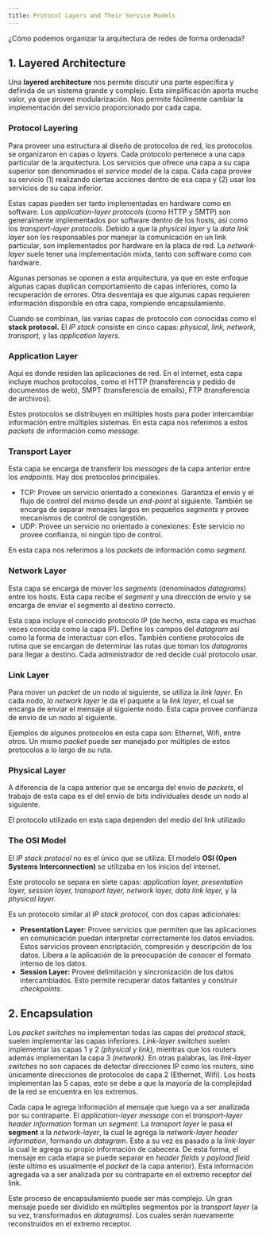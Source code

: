 ```yaml
---
title: Protocol Layers and Their Service Models
---
```


¿Cómo podemos organizar la arquitectura de redes de forma ordenada?

## 1. Layered Architecture

Una **layered architecture** nos permite discutir una parte específica y definida de un sistema grande y complejo. Esta simplificación aporta mucho valor, ya que provee modularización. Nos permite fácilmente cambiar la implementación del servicio proporcionado por cada capa.

### Protocol Layering

Para proveer una estructura al diseño de protocolos de red, los protocolos se organizaron en capas o *layers*. Cada protocolo pertenece a una capa particular de la arquitectura. Los servicios que ofrece una capa a su capa superior son denominados el *service model* de la capa. Cada capa provee su servicio (1) realizando ciertas acciones dentro de esa capa y (2) usar los servicios de su capa inferior.

Estas capas pueden ser tanto implementadas en hardware como en software. Los *application-layer protocols* (como HTTP y SMTP) son generalmente implementados por software dentro de los hosts, así como los *transport-layer protocols*. Debido a que la *physical layer* y la *data link layer* son los responsables por manejar la comunicación en un link particular, son implementados por hardware en la placa de red. La *network-layer* suele tener una implementación mixta, tanto con software como con hardware.

Algunas personas se oponen a esta arquitectura, ya que en este enfoque algunas capas duplican comportamiento de capas inferiores, como la recuperación de errores. Otra desventaja es que algunas capas requieren información disponible en otra capa, rompiendo encapsulamiento.

Cuando se combinan, las varias capas de protocolo con conocidas como el **stack protocol.** El *IP stack* consiste en cinco capas: *physical, link, network, transport,* y las *application layers.*

### Application Layer

Aquí es donde residen las aplicaciones de red. En el internet, esta capa incluye muchos protocolos, como el HTTP (transferencia y pedido de documentos de web), SMPT (transferencia de emails), FTP (transferencia de archivos).

Estos protocolos se distribuyen en múltiples hosts para poder intercambiar información entre múltiples sistemas. En esta capa nos referimos a estos *packets* de información como *message.*

### Transport Layer

Esta capa se encarga de transferir los *messages* de la capa anterior entre los *endpoints.* Hay dos protocolos principales.

- TCP: Provee un servicio orientado a conexiones. Garantiza el envío y el flujo de control del mismo desde un *end-point* al siguiente. También se encarga de separar mensajes largos en pequeños *segments* y provee mecanismos de control de congestión.
- UDP: Provee un servicio no orientado a conexiones: Este servicio no provee confianza, ni ningún tipo de control.

En esta capa nos referimos a los *packets* de información como *segment.*

### Network Layer

Esta capa se encarga de mover los *segments* (denominados *datagrams*) entre los hosts. Esta capa recibe el *segment* y una dirección de envío y se encarga de enviar el segmento al destino correcto.

Esta capa incluye el conocido protocolo IP (de hecho, esta capa es muchas veces conocida como la capa IP)**.** Define los campos del *datagram* así como la forma de interactuar con ellos. También contiene protocolos de rutina que se encargan de determinar las rutas que toman los *datagrams* para llegar a destino. Cada administrador de red decide cuál protocolo usar.

### Link Layer

Para mover un *packet* de un nodo al siguiente, se utiliza la *link layer*. En cada nodo, *la network layer* le da el paquete a la *link layer*, el cual se encarga de enviar el mensaje al siguiente nodo. Esta capa provee confianza de envío de un nodo al siguiente.

Ejemplos de algunos protocolos en esta capa son: Ethernet, Wifi, entre otros. Un mismo *packet* puede ser manejado por múltiples de estos protocolos a lo largo de su ruta.

### Physical Layer

A diferencia de la capa anterior que se encarga del envío de *packets*, el trabajo de esta capa es el del envío de bits individuales desde un nodo al siguiente.

El protocolo utilizado en esta capa dependen del medio del link utilizado

### The OSI Model

El *IP stack protocol* no es el único que se utiliza. El modelo **OSI (Open Systems Interconnection)** se utilizaba en los inicios del internet.

Este protocolo se separa en siete capas: *application layer, presentation layer, session layer, transport layer, network layer, data link layer,* y la *physical layer.*

Es un protocolo similar al *IP stack protocol,* con dos capas adicionales:

- **Presentation Layer**: Provee servicios que permiten que las aplicaciones en comunicación puedan interpretar correctamente los datos enviados. Estos servicios proveen encriptación, compresión y descripción de los datos. Libera a la aplicación de la preocupación de conocer el formato interno de los datos.
- **Session Layer:** Provee delimitación y sincronización de los datos intercambiados. Esto permite recuperar datos faltantes y construir *checkpoints.*

## 2. Encapsulation

Los *packet switches* no implementan todas las capas del *protocol stack,* suelen implementar las capas inferiores. *Link-layer switches* suelen implementar las capas 1 y 2 *(physical y link),* mientras que los routers además implementan la capa 3 *(network).* En otras palabras, las *link-layer switches* no son capaces de detectar direcciones IP como los routers, sino únicamente direcciones de protocolos de capa 2 (Ethernet, Wifi). Los hosts implementan las 5 capas, esto se debe a que la mayoría de la complejidad de la red se encuentra en los extremos.

Cada capa le agrega información al mensaje que luego va a ser analizada por su contraparte. El *application-layer message* con el *transport-layer header information* forman un *segment*. La *transport layer* le pasa el **segment** a la *network-layer*, la cual le agrega la *network-layer header information*, formando un *datagram*. Este a su vez es pasado a la *link-layer* la cual le agrega su propio información de cabecera. De esta forma, el mensaje en cada etapa se puede separar en *header fields* y *payload field* (este último es usualmente el *packet* de la capa anterior). Esta información agregada va a ser analizada por su contraparte en el extremo receptor del link.

Este proceso de encapsulamiento puede ser más complejo. Un gran mensaje puede ser dividido en múltiples segmentos por la *transport layer* (a su vez, transformados en *datagrams).* Los cuales serán nuevamente reconstruidos en el extremo receptor.
